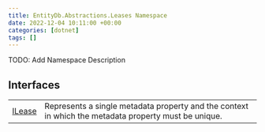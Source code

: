 ```yaml
---
title: EntityDb.Abstractions.Leases Namespace
date: 2022-12-04 10:11:00 +00:00
categories: [dotnet]
tags: []
---
```



TODO: Add Namespace Description

## Interfaces
<table><tr><td><!--/posts/dotnet-entitydb-abstractions-leases-ilease--><a href='#'>ILease</a></td><td>
Represents a single metadata property and the context in which the metadata property must be unique.
</td></tr></table>

